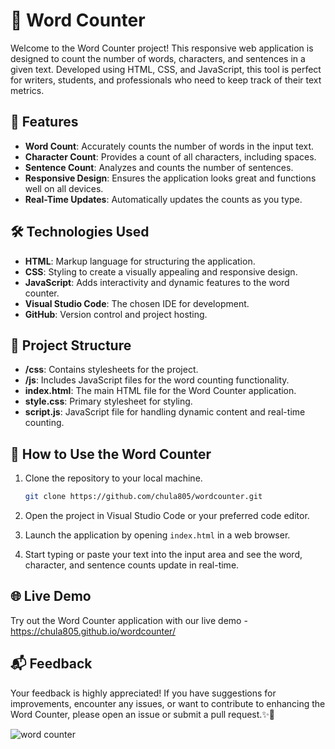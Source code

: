 # 🔢 Word Counter

Welcome to the Word Counter project! This responsive web application is designed to count the number of words, characters, and sentences in a given text. Developed using HTML, CSS, and JavaScript, this tool is perfect for writers, students, and professionals who need to keep track of their text metrics.

## 🚀 Features

- **Word Count**: Accurately counts the number of words in the input text.
- **Character Count**: Provides a count of all characters, including spaces.
- **Sentence Count**: Analyzes and counts the number of sentences.
- **Responsive Design**: Ensures the application looks great and functions well on all devices.
- **Real-Time Updates**: Automatically updates the counts as you type.

## 🛠️ Technologies Used

- **HTML**: Markup language for structuring the application.
- **CSS**: Styling to create a visually appealing and responsive design.
- **JavaScript**: Adds interactivity and dynamic features to the word counter.
- **Visual Studio Code**: The chosen IDE for development.
- **GitHub**: Version control and project hosting.

## 📂 Project Structure

- **/css**: Contains stylesheets for the project.
- **/js**: Includes JavaScript files for the word counting functionality.
- **index.html**: The main HTML file for the Word Counter application.
- **style.css**: Primary stylesheet for styling.
- **script.js**: JavaScript file for handling dynamic content and real-time counting.

## 🚀 How to Use the Word Counter

1. Clone the repository to your local machine.
   ```bash
   git clone https://github.com/chula805/wordcounter.git
   ```

2. Open the project in Visual Studio Code or your preferred code editor.

3. Launch the application by opening `index.html` in a web browser.

4. Start typing or paste your text into the input area and see the word, character, and sentence counts update in real-time.

## 🌐 Live Demo

Try out the Word Counter application with our live demo - https://chula805.github.io/wordcounter/

## 📬 Feedback

Your feedback is highly appreciated! If you have suggestions for improvements, encounter any issues, or want to contribute to enhancing the Word Counter, please open an issue or submit a pull request.✨🔢

![word counter](https://github.com/chula805/wordcounter/assets/121760253/9c5388ce-cd23-4b12-ade5-b4eb37d7396d)
